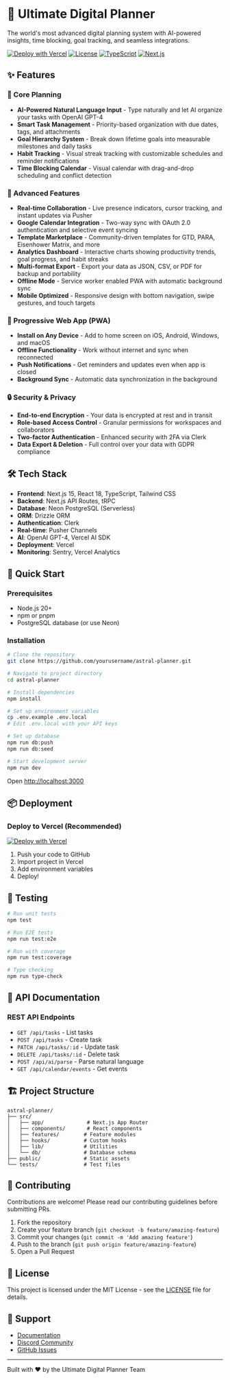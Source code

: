 # 🚀 Ultimate Digital Planner

The world's most advanced digital planning system with AI-powered insights, time blocking, goal tracking, and seamless integrations.

[![Deploy with Vercel](https://vercel.com/button)](https://vercel.com/new/clone?repository-url=https://github.com/yourusername/astral-planner)
[![License](https://img.shields.io/badge/license-MIT-blue.svg)](LICENSE)
[![TypeScript](https://img.shields.io/badge/TypeScript-5.5-blue)](https://www.typescriptlang.org/)
[![Next.js](https://img.shields.io/badge/Next.js-15.0-black)](https://nextjs.org/)

## ✨ Features

### 🎯 Core Planning
- **AI-Powered Natural Language Input** - Type naturally and let AI organize your tasks with OpenAI GPT-4
- **Smart Task Management** - Priority-based organization with due dates, tags, and attachments
- **Goal Hierarchy System** - Break down lifetime goals into measurable milestones and daily tasks
- **Habit Tracking** - Visual streak tracking with customizable schedules and reminder notifications
- **Time Blocking Calendar** - Visual calendar with drag-and-drop scheduling and conflict detection

### 🚀 Advanced Features
- **Real-time Collaboration** - Live presence indicators, cursor tracking, and instant updates via Pusher
- **Google Calendar Integration** - Two-way sync with OAuth 2.0 authentication and selective event syncing
- **Template Marketplace** - Community-driven templates for GTD, PARA, Eisenhower Matrix, and more
- **Analytics Dashboard** - Interactive charts showing productivity trends, goal progress, and habit streaks
- **Multi-format Export** - Export your data as JSON, CSV, or PDF for backup and portability
- **Offline Mode** - Service worker enabled PWA with automatic background sync
- **Mobile Optimized** - Responsive design with bottom navigation, swipe gestures, and touch targets

### 📱 Progressive Web App (PWA)
- **Install on Any Device** - Add to home screen on iOS, Android, Windows, and macOS
- **Offline Functionality** - Work without internet and sync when reconnected
- **Push Notifications** - Get reminders and updates even when app is closed
- **Background Sync** - Automatic data synchronization in the background

### 🔒 Security & Privacy
- **End-to-end Encryption** - Your data is encrypted at rest and in transit
- **Role-based Access Control** - Granular permissions for workspaces and collaborators
- **Two-factor Authentication** - Enhanced security with 2FA via Clerk
- **Data Export & Deletion** - Full control over your data with GDPR compliance

## 🛠️ Tech Stack

- **Frontend**: Next.js 15, React 18, TypeScript, Tailwind CSS
- **Backend**: Next.js API Routes, tRPC
- **Database**: Neon PostgreSQL (Serverless)
- **ORM**: Drizzle ORM
- **Authentication**: Clerk
- **Real-time**: Pusher Channels
- **AI**: OpenAI GPT-4, Vercel AI SDK
- **Deployment**: Vercel
- **Monitoring**: Sentry, Vercel Analytics

## 🚀 Quick Start

### Prerequisites
- Node.js 20+
- npm or pnpm
- PostgreSQL database (or use Neon)

### Installation

```bash
# Clone the repository
git clone https://github.com/yourusername/astral-planner.git

# Navigate to project directory
cd astral-planner

# Install dependencies
npm install

# Set up environment variables
cp .env.example .env.local
# Edit .env.local with your API keys

# Set up database
npm run db:push
npm run db:seed

# Start development server
npm run dev
```

Open [http://localhost:3000](http://localhost:3000)

## 📦 Deployment

### Deploy to Vercel (Recommended)

[![Deploy with Vercel](https://vercel.com/button)](https://vercel.com/new/clone?repository-url=https://github.com/yourusername/astral-planner)

1. Push your code to GitHub
2. Import project in Vercel
3. Add environment variables
4. Deploy!

## 🧪 Testing

```bash
# Run unit tests
npm test

# Run E2E tests
npm run test:e2e

# Run with coverage
npm run test:coverage

# Type checking
npm run type-check
```

## 📖 API Documentation

### REST API Endpoints

- `GET /api/tasks` - List tasks
- `POST /api/tasks` - Create task
- `PATCH /api/tasks/:id` - Update task
- `DELETE /api/tasks/:id` - Delete task
- `POST /api/ai/parse` - Parse natural language
- `GET /api/calendar/events` - Get events

## 🏗️ Project Structure

```
astral-planner/
├── src/
│   ├── app/              # Next.js App Router
│   ├── components/       # React components
│   ├── features/        # Feature modules
│   ├── hooks/           # Custom hooks
│   ├── lib/             # Utilities
│   └── db/              # Database schema
├── public/              # Static assets
└── tests/               # Test files
```

## 🤝 Contributing

Contributions are welcome! Please read our contributing guidelines before submitting PRs.

1. Fork the repository
2. Create your feature branch (`git checkout -b feature/amazing-feature`)
3. Commit your changes (`git commit -m 'Add amazing feature'`)
4. Push to the branch (`git push origin feature/amazing-feature`)
5. Open a Pull Request

## 📄 License

This project is licensed under the MIT License - see the [LICENSE](LICENSE) file for details.

## 💬 Support

- [Documentation](https://docs.astralplanner.com)
- [Discord Community](https://discord.gg/astralplanner)
- [GitHub Issues](https://github.com/yourusername/astral-planner/issues)

---

Built with ❤️ by the Ultimate Digital Planner Team